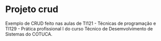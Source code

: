# Projeto crud
Exemplo de CRUD feito nas aulas de TI121 - Técnicas de programação e TI129 - Prática profissional I do curso Técnico de Desemvolvimento de Sistemas do COTUCA.
